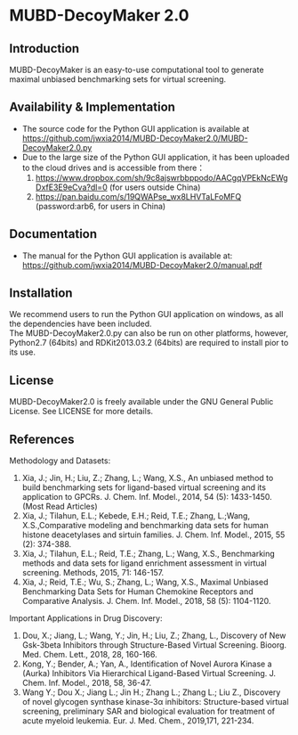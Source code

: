 # MUBD-DecoyMaker 2.0

Introduction
-----------------------------------

MUBD-DecoyMaker is an easy-to-use computational tool to generate maximal unbiased benchmarking sets for virtual screening.


Availability & Implementation
-----------------------------------

* The source code for the Python GUI application is available at https://github.com/jwxia2014/MUBD-DecoyMaker2.0/MUBD-DecoyMaker2.0.py
* Due to the large size of the Python GUI application, it has been uploaded to the cloud drives and is accessible from there：
  1) https://www.dropbox.com/sh/9c8ajswrbbppodo/AACgqVPEkNcEWgDxfE3E9eCva?dl=0 (for users outside China)
  2) https://pan.baidu.com/s/19QWAPse_wx8LHVTaLFoMFQ  (password:arb6, for users in China)


Documentation
-----------------------------------

* The manual for the Python GUI application is available at: https://github.com/jwxia2014/MUBD-DecoyMaker2.0/manual.pdf


Installation
-----------------------------------

We recommend users to run the Python GUI application on windows, as all the dependencies have been included.  
The MUBD-DecoyMaker2.0.py can also be run on other platforms, however, Python2.7 (64bits) and RDKit2013.03.2 (64bits) are required to install pior to its use. 


License
-----------------------------------

MUBD-DecoyMaker2.0 is freely available under the GNU General Public License. See LICENSE
for more details.

References
-----------------------------------
Methodology and Datasets:
1. Xia, J.; Jin, H.; Liu, Z.; Zhang, L.; Wang, X.S., An unbiased method to build benchmarking sets for ligand-based virtual screening and its application to GPCRs. J. Chem. Inf. Model., 2014, 54 (5): 1433-1450. (Most Read Articles) 
2. Xia, J.; Tilahun, E.L.; Kebede, E.H.; Reid, T.E.; Zhang, L.;Wang, X.S.,Comparative modeling and benchmarking data sets for human histone deacetylases and sirtuin families. J. Chem. Inf. Model., 2015, 55 (2): 374-388. 
3. Xia, J.; Tilahun, E.L.; Reid, T.E.; Zhang, L.; Wang, X.S., Benchmarking methods and data sets for ligand enrichment assessment in virtual screening. Methods, 2015, 71: 146-157.
3. Xia, J.; Reid, T.E.; Wu, S.; Zhang, L.; Wang, X.S., Maximal Unbiased Benchmarking Data Sets for Human Chemokine Receptors and Comparative Analysis. J. Chem. Inf. Model., 2018, 58 (5): 1104-1120.

Important Applications in Drug Discovery:
1. Dou, X.; Jiang, L.; Wang, Y.; Jin, H.; Liu, Z.; Zhang, L., Discovery of New Gsk-3beta Inhibitors through Structure-Based Virtual Screening. Bioorg. Med. Chem. Lett., 2018, 28, 160-166.
2. Kong, Y.; Bender, A.; Yan, A., Identification of Novel Aurora Kinase a (Aurka) Inhibitors Via Hierarchical Ligand-Based Virtual Screening. J. Chem. Inf. Model., 2018, 58, 36-47.
3. Wang Y.; Dou X.; Jiang L.; Jin H.; Zhang L.; Zhang L.; Liu Z., Discovery of novel glycogen synthase kinase-3α inhibitors: Structure-based virtual screening, preliminary SAR and biological evaluation for treatment of acute myeloid leukemia. Eur. J. Med. Chem., 2019,171, 221-234.
